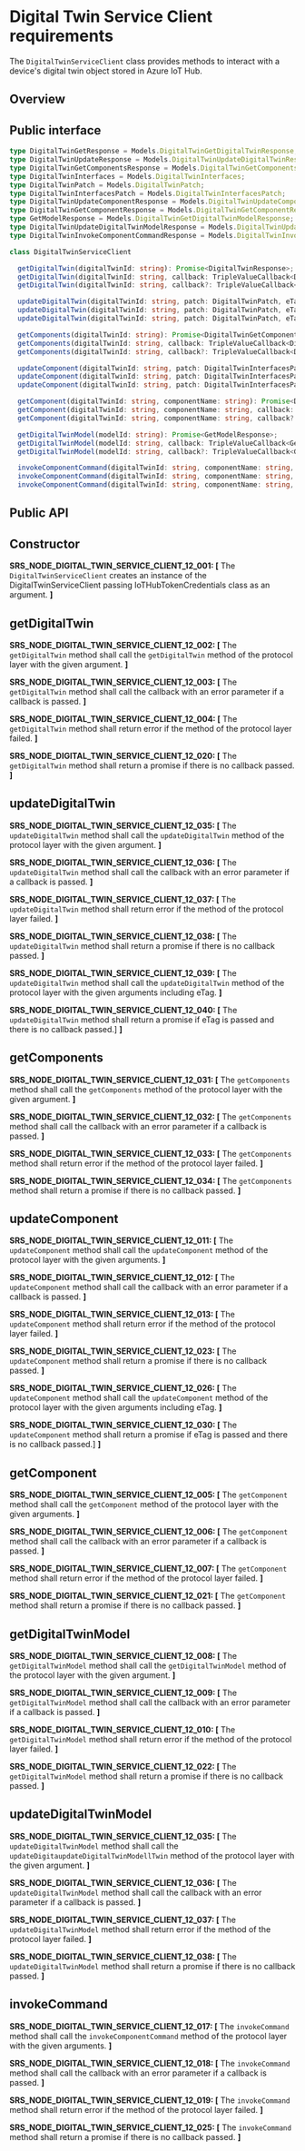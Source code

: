 # Digital Twin Service Client requirements

The `DigitalTwinServiceClient` class provides methods to interact with a device's digital twin object stored in Azure IoT Hub.

## Overview

## Public interface

```typescript
type DigitalTwinGetResponse = Models.DigitalTwinGetDigitalTwinResponse;
type DigitalTwinUpdateResponse = Models.DigitalTwinUpdateDigitalTwinResponse;
type DigitalTwinGetComponentsResponse = Models.DigitalTwinGetComponentsResponse;
type DigitalTwinInterfaces = Models.DigitalTwinInterfaces;
type DigitalTwinPatch = Models.DigitalTwinPatch;
type DigitalTwinInterfacesPatch = Models.DigitalTwinInterfacesPatch;
type DigitalTwinUpdateComponentResponse = Models.DigitalTwinUpdateComponentResponse;
type DigitalTwinGetComponentResponse = Models.DigitalTwinGetComponentResponse;
type GetModelResponse = Models.DigitalTwinGetDigitalTwinModelResponse;
type DigitalTwinUpdateDigitalTwinModelResponse = Models.DigitalTwinUpdateDigitalTwinModelResponse | void;
type DigitalTwinInvokeComponentCommandResponse = Models.DigitalTwinInvokeComponentCommandResponse;

class DigitalTwinServiceClient

  getDigitalTwin(digitalTwinId: string): Promise<DigitalTwinResponse>;
  getDigitalTwin(digitalTwinId: string, callback: TripleValueCallback<DigitalTwin, msRest.HttpOperationResponse>): void;
  getDigitalTwin(digitalTwinId: string, callback?: TripleValueCallback<DigitalTwin, msRest.HttpOperationResponse>): void | Promise<DigitalTwinResponse>;

  updateDigitalTwin(digitalTwinId: string, patch: DigitalTwinPatch, eTag?: string): Promise<DigitalTwinUpdateResponse>;
  updateDigitalTwin(digitalTwinId: string, patch: DigitalTwinPatch, eTagOrCallback?: string | TripleValueCallback<DigitalTwinUpdateResponse, msRest.HttpOperationResponse>, callback?: TripleValueCallback<DigitalTwinUpdateResponse, msRest.HttpOperationResponse>): void;
  updateDigitalTwin(digitalTwinId: string, patch: DigitalTwinPatch, eTagOrCallback?: string | TripleValueCallback<DigitalTwinUpdateResponse, msRest.HttpOperationResponse>, callback?: TripleValueCallback<DigitalTwinUpdateResponse, msRest.HttpOperationResponse>): void | Promise<DigitalTwinUpdateResponse>;

  getComponents(digitalTwinId: string): Promise<DigitalTwinGetComponentsResponse>;
  getComponents(digitalTwinId: string, callback: TripleValueCallback<DigitalTwinGetComponentsResponse, msRest.HttpOperationResponse>): void;
  getComponents(digitalTwinId: string, callback?: TripleValueCallback<DigitalTwinGetComponentsResponse, msRest.HttpOperationResponse>): void | Promise<DigitalTwinGetComponentsResponse>;

  updateComponent(digitalTwinId: string, patch: DigitalTwinInterfacesPatch, eTag?: string): Promise<DigitalTwinUpdateComponentResponse>;
  updateComponent(digitalTwinId: string, patch: DigitalTwinInterfacesPatch, eTagOrCallback?: string | TripleValueCallback<DigitalTwinUpdateComponentResponse, msRest.HttpOperationResponse>, callback?: TripleValueCallback<DigitalTwinUpdateComponentResponse, msRest.HttpOperationResponse>): void;
  updateComponent(digitalTwinId: string, patch: DigitalTwinInterfacesPatch, eTagOrCallback?: string | TripleValueCallback<DigitalTwinUpdateComponentResponse, msRest.HttpOperationResponse>, callback?: TripleValueCallback<DigitalTwinUpdateComponentResponse, msRest.HttpOperationResponse>): void | Promise<DigitalTwinUpdateComponentResponse>;

  getComponent(digitalTwinId: string, componentName: string): Promise<DigitalTwinGetComponentResponse>;
  getComponent(digitalTwinId: string, componentName: string, callback: TripleValueCallback<DigitalTwinGetComponentResponse, msRest.HttpOperationResponse>): void;
  getComponent(digitalTwinId: string, componentName: string, callback?: TripleValueCallback<DigitalTwinGetComponentResponse, msRest.HttpOperationResponse>): void | Promise<DigitalTwinGetComponentResponse>;

  getDigitalTwinModel(modelId: string): Promise<GetModelResponse>;
  getDigitalTwinModel(modelId: string, callback: TripleValueCallback<GetModelResponse, msRest.HttpOperationResponse>): void;
  getDigitalTwinModel(modelId: string, callback?: TripleValueCallback<GetModelResponse, msRest.HttpOperationResponse>): void | Promise<GetModelResponse>;

  invokeComponentCommand(digitalTwinId: string, componentName: string, commandName: string, argument: string): Promise<DigitalTwinInvokeComponentCommandResponse>;
  invokeComponentCommand(digitalTwinId: string, componentName: string, commandName: string, argument: string, callback: TripleValueCallback<DigitalTwinInvokeComponentCommandResponse, msRest.HttpOperationResponse>): void;
  invokeComponentCommand(digitalTwinId: string, componentName: string, commandName: string, argument: string, callback?: TripleValueCallback<DigitalTwinInvokeComponentCommandResponse, msRest.HttpOperationResponse>): void | Promise<DigitalTwinInvokeComponentCommandResponse>;
```

## Public API

## Constructor

**SRS_NODE_DIGITAL_TWIN_SERVICE_CLIENT_12_001: [** The `DigitalTwinServiceClient` creates an instance of the DigitalTwinServiceClient passing IoTHubTokenCredentials class as an argument. **]**

## getDigitalTwin

**SRS_NODE_DIGITAL_TWIN_SERVICE_CLIENT_12_002: [** The `getDigitalTwin` method shall call the `getDigitalTwin` method of the protocol layer with the given argument. **]**

**SRS_NODE_DIGITAL_TWIN_SERVICE_CLIENT_12_003: [** The `getDigitalTwin` method shall call the callback with an error parameter if a callback is passed. **]**

**SRS_NODE_DIGITAL_TWIN_SERVICE_CLIENT_12_004: [** The `getDigitalTwin` method shall return error if the method of the protocol layer failed. **]**

**SRS_NODE_DIGITAL_TWIN_SERVICE_CLIENT_12_020: [** The `getDigitalTwin` method shall return a promise if there is no callback passed. **]**

## updateDigitalTwin

**SRS_NODE_DIGITAL_TWIN_SERVICE_CLIENT_12_035: [** The `updateDigitalTwin` method shall call the `updateDigitalTwin` method of the protocol layer with the given argument. **]**

**SRS_NODE_DIGITAL_TWIN_SERVICE_CLIENT_12_036: [** The `updateDigitalTwin` method shall call the callback with an error parameter if a callback is passed. **]**

**SRS_NODE_DIGITAL_TWIN_SERVICE_CLIENT_12_037: [** The `updateDigitalTwin` method shall return error if the method of the protocol layer failed. **]**

**SRS_NODE_DIGITAL_TWIN_SERVICE_CLIENT_12_038: [** The `updateDigitalTwin` method shall return a promise if there is no callback passed. **]**

**SRS_NODE_DIGITAL_TWIN_SERVICE_CLIENT_12_039: [** The `updateDigitalTwin` method shall call the `updateDigitalTwin` method of the protocol layer with the given arguments including eTag. **]**

**SRS_NODE_DIGITAL_TWIN_SERVICE_CLIENT_12_040: [** The `updateDigitalTwin` method shall return a promise if eTag is passed and there is no callback passed.] **]**

## getComponents

**SRS_NODE_DIGITAL_TWIN_SERVICE_CLIENT_12_031: [** The `getComponents` method shall call the `getComponents` method of the protocol layer with the given argument. **]**

**SRS_NODE_DIGITAL_TWIN_SERVICE_CLIENT_12_032: [** The `getComponents` method shall call the callback with an error parameter if a callback is passed. **]**

**SRS_NODE_DIGITAL_TWIN_SERVICE_CLIENT_12_033: [** The `getComponents` method shall return error if the method of the protocol layer failed. **]**

**SRS_NODE_DIGITAL_TWIN_SERVICE_CLIENT_12_034: [** The `getComponents` method shall return a promise if there is no callback passed. **]**

## updateComponent

**SRS_NODE_DIGITAL_TWIN_SERVICE_CLIENT_12_011: [** The `updateComponent` method shall call the `updateComponent` method of the protocol layer with the given arguments. **]**

**SRS_NODE_DIGITAL_TWIN_SERVICE_CLIENT_12_012: [** The `updateComponent` method shall call the callback with an error parameter if a callback is passed. **]**

**SRS_NODE_DIGITAL_TWIN_SERVICE_CLIENT_12_013: [** The `updateComponent` method shall return error if the method of the protocol layer failed. **]**

**SRS_NODE_DIGITAL_TWIN_SERVICE_CLIENT_12_023: [** The `updateComponent` method shall return a promise if there is no callback passed. **]**

**SRS_NODE_DIGITAL_TWIN_SERVICE_CLIENT_12_026: [** The `updateComponent` method shall call the `updateComponent` method of the protocol layer with the given arguments including eTag. **]**

**SRS_NODE_DIGITAL_TWIN_SERVICE_CLIENT_12_030: [** The `updateComponent` method shall return a promise if eTag is passed and there is no callback passed.] **]**

## getComponent

**SRS_NODE_DIGITAL_TWIN_SERVICE_CLIENT_12_005: [** The `getComponent` method shall call the `getComponent` method of the protocol layer with the given arguments. **]**

**SRS_NODE_DIGITAL_TWIN_SERVICE_CLIENT_12_006: [** The `getComponent` method shall call the callback with an error parameter if a callback is passed. **]**

**SRS_NODE_DIGITAL_TWIN_SERVICE_CLIENT_12_007: [** The `getComponent` method shall return error if the method of the protocol layer failed. **]**

**SRS_NODE_DIGITAL_TWIN_SERVICE_CLIENT_12_021: [** The `getComponent` method shall return a promise if there is no callback passed. **]**

## getDigitalTwinModel

**SRS_NODE_DIGITAL_TWIN_SERVICE_CLIENT_12_008: [** The `getDigitalTwinModel` method shall call the `getDigitalTwinModel` method of the protocol layer with the given argument. **]**

**SRS_NODE_DIGITAL_TWIN_SERVICE_CLIENT_12_009: [** The `getDigitalTwinModel` method shall call the callback with an error parameter if a callback is passed. **]**

**SRS_NODE_DIGITAL_TWIN_SERVICE_CLIENT_12_010: [** The `getDigitalTwinModel` method shall return error if the method of the protocol layer failed. **]**

**SRS_NODE_DIGITAL_TWIN_SERVICE_CLIENT_12_022: [** The `getDigitalTwinModel` method shall return a promise if there is no callback passed. **]**

## updateDigitalTwinModel

**SRS_NODE_DIGITAL_TWIN_SERVICE_CLIENT_12_035: [** The `updateDigitalTwinModel` method shall call the `updateDigitaupdateDigitalTwinModellTwin` method of the protocol layer with the given argument. **]**

**SRS_NODE_DIGITAL_TWIN_SERVICE_CLIENT_12_036: [** The `updateDigitalTwinModel` method shall call the callback with an error parameter if a callback is passed. **]**

**SRS_NODE_DIGITAL_TWIN_SERVICE_CLIENT_12_037: [** The `updateDigitalTwinModel` method shall return error if the method of the protocol layer failed. **]**

**SRS_NODE_DIGITAL_TWIN_SERVICE_CLIENT_12_038: [** The `updateDigitalTwinModel` method shall return a promise if there is no callback passed. **]**

## invokeCommand

**SRS_NODE_DIGITAL_TWIN_SERVICE_CLIENT_12_017: [** The `invokeCommand` method shall call the `invokeComponentCommand` method of the protocol layer with the given arguments. **]**

**SRS_NODE_DIGITAL_TWIN_SERVICE_CLIENT_12_018: [** The `invokeCommand` method shall call the callback with an error parameter if a callback is passed. **]**

**SRS_NODE_DIGITAL_TWIN_SERVICE_CLIENT_12_019: [** The `invokeCommand` method shall return error if the method of the protocol layer failed. **]**

**SRS_NODE_DIGITAL_TWIN_SERVICE_CLIENT_12_025: [** The `invokeCommand` method shall return a promise if there is no callback passed. **]**
